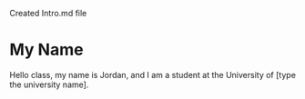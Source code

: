Created Intro.md file
# My Name
Hello class, my name is Jordan, and I am a student at the University of [type the university name].